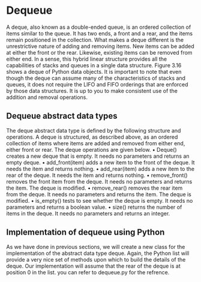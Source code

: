 # Dequeue
A deque, also known as a double-ended queue, is an ordered collection of items similar to the queue. It has two ends, a front and a rear, and the items remain positioned in the collection. What makes a deque different is the unrestrictive nature of adding and removing items. New items can be added at either the front or the rear. Likewise, existing items can be removed from either end. In a sense, this hybrid linear structure provides all the capabilities of stacks and queues in a single data structure. Figure 3.16 shows a deque of Python data objects. It is important to note that even though the deque can assume many of the characteristics of stacks and queues, it does not require the LIFO and FIFO orderings that are enforced by those data structures. It is up to you to make consistent use of the addition and removal operations.

## Dequeue abstract data types
The deque abstract data type is defined by the following structure and operations. A deque is structured, as described above, as an ordered collection of items where items are added and removed from either end, either front or rear. The deque operations are given below.
• Deque() creates a new deque that is empty. It needs no parameters and returns an empty deque.
• add_front(item) adds a new item to the front of the deque. It needs the item and returns nothing.
• add_rear(item) adds a new item to the rear of the deque. It needs the item and returns nothing.
• remove_front() removes the front item from the deque. It needs no parameters and returns the item. The deque is modified.
• remove_rear() removes the rear item from the deque. It needs no parameters and returns the item. The deque is modified.
• is_empty() tests to see whether the deque is empty. It needs no parameters and returns a boolean value.
• size() returns the number of items in the deque. It needs no parameters and returns an integer.

## Implementation of dequeue using Python
As we have done in previous sections, we will create a new class for the implementation of the abstract data type deque. Again, the Python list will provide a very nice set of methods upon which to build the details of the deque. Our implementation will assume that the rear of the deque is at position 0 in the list. you can refer to dequeue.py for the refrence.
